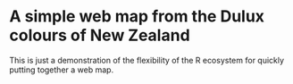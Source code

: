 # A simple web map from the Dulux colours of New Zealand
This is just a demonstration of the flexibility of the R ecosystem for quickly putting together a web map.
